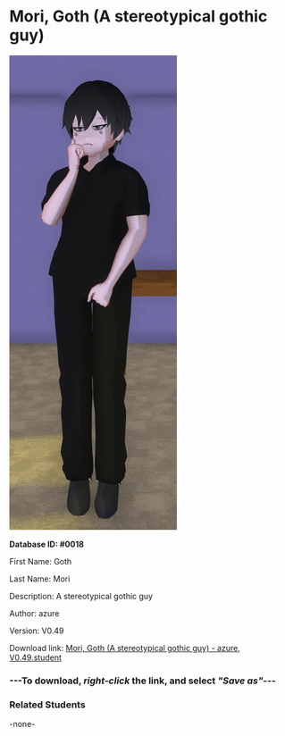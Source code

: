 # Mori, Goth (A stereotypical gothic guy)

<img src="../../Files/Images/Mori, Goth (A stereotypical gothic guy).png" title="Mori, Goth (A stereotypical gothic guy) - azure, V0.49">

**Database ID: #0018**

First Name: Goth

Last Name: Mori

Description: A stereotypical gothic guy

Author: azure

Version: V0.49

Download link: <a href="https://raw.githubusercontent.com/Arbiter1223/Daigaku-Gurashi-Custom-Students/master/Files/Student%20Files/Mori%2C%20Goth%20(A%20stereotypical%20gothic%20guy)%20-%20azure%2C%20V0.49.student">Mori, Goth (A stereotypical gothic guy) - azure, V0.49.student</a>

### ---**To download, _right-click_ the link, and select _"Save as"_**---

### Related Students

-none-
